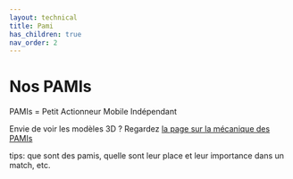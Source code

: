 ```yaml
---
layout: technical
title: Pami
has_children: true
nav_order: 2
---
```


<model-viewer alt="PAMI" src="./Meca/FichiersGLTF/ExportPAMIUniWIP.glb" ar style="width:80%; height:400px" shadow-intensity="1" camera-controls min-field-of-view="2deg"></model-viewer>

# Nos PAMIs
PAMIs = Petit Actionneur Mobile Indépendant

Envie de voir les modèles 3D ? Regardez [la page sur la mécanique des PAMIs](./Meca/Meca.html)

tips: que sont des pamis, quelle sont leur place et leur importance dans un match, etc.